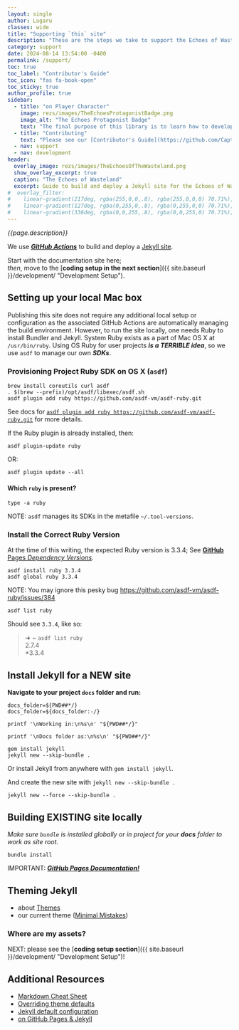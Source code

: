 ```yaml
---
layout: single
author: Lugaru
classes: wide
title: "Supporting `this` site"
description: "These are the steps we take to support the Echoes of Wasteland site building locally."
category: support
date: 2024-08-14 13:54:00 -0400
permalink: /support/
toc: true
toc_label: "Contributor's Guide"
toc_icon: "fas fa-book-open"
toc_sticky: true
author_profile: true
sidebar:
  - title: "on Player Character"
    image: rezs/images/TheEchoesProtagonistBadge.png
    image_alt: "The Echoes Protagonist Badge"
    text: "The final purpose of this library is to learn how to develop character arcs and capture the essence in a software artifact."
  - title: "Contributing"
    text: "Please see our [Contributor's Guide](https://github.com/CaptainLugaru/the-echoes-of-wasteland/blob/main/CONTRIBUTING.md) and join our [community](https://github.com/CaptainLugaru/the-echoes-of-wasteland/graphs/contributors/)!"
  - nav: support
  - nav: development
header:
  overlay_image: rezs/images/TheEchoesOfTheWasteland.png  
  show_overlay_excerpt: true
  caption: "The Echoes of Wasteland"
  excerpt: Guide to build and deploy a Jekyll site for the Echoes of Wasteland.
#  overlay_filter:
#    linear-gradient(217deg, rgba(255,0,0,.8), rgba(255,0,0,0) 70.71%),
#    linear-gradient(127deg, rgba(0,255,0,.8), rgba(0,255,0,0) 70.71%),
#    linear-gradient(336deg, rgba(0,0,255,.8), rgba(0,0,255,0) 70.71%);
---
```


_{{page.description}}_

We use [**_GitHub Actions_**](https://jekyllrb.com/docs/github-pages/ "Jekyll GitHub Actions") to build and deploy a [Jekyll site](https://jekyllrb.com/ "Jekyll").

Start with the documentation site here;<br/>
_then_, move to the [**coding setup in the next section**]({{ site.baseurl }}/development/ "Development Setup"). 

## Setting up your local Mac box

Publishing this site does not require any additional local setup or configuration
as the associated GitHub Actions are automatically managing the build environment.
However, to run the site locally, one needs Ruby to install Bundler and Jekyll.
System Ruby exists as a part of Mac OS X at `/usr/bin/ruby`.
Using OS Ruby for user projects **_is a TERRIBLE idea_**, so we use `asdf` to manage our own **_SDKs_**.

### Provisioning Project Ruby SDK on OS X (`asdf`)

```shell
brew install coreutils curl asdf
. $(brew --prefix)/opt/asdf/libexec/asdf.sh
asdf plugin add ruby https://github.com/asdf-vm/asdf-ruby.git
```

See docs for [`asdf plugin add ruby https://github.com/asdf-vm/asdf-ruby.git`](https://github.com/asdf-vm/asdf-ruby "asdf plugin ruby home") for more details.

If the Ruby plugin is already installed, then:

```shell
asdf plugin-update ruby 
```

OR:

```shell
asdf plugin update --all
```

#### Which `ruby` is present?

```shell
type -a ruby
```

NOTE: `asdf` manages its SDKs in the metafile `~/.tool-versions`.

### Install the Correct Ruby Version

At the time of this writing, the expected Ruby version is 3.3.4; See [**GitHub** Pages _Dependency Versions_](https://pages.github.com/versions/ "GitHub Pages uses the following dependencies and versions").

```shell
asdf install ruby 3.3.4
asdf global ruby 3.3.4
```

NOTE: You may ignore this pesky bug https://github.com/asdf-vm/asdf-ruby/issues/384

```shell
asdf list ruby
```

Should see `3.3.4`, like so:

> ➜  ~ `asdf list ruby`\
> 2.7.4\
> *3.3.4
 
## Install Jekyll for a NEW site

**Navigate to your project `docs` folder and run:**

```shell
docs_folder=${PWD##*/}
docs_folder=${docs_folder:-/}

printf '\nWorking in:\n%s\n' "${PWD##*/}"

printf '\nDocs folder as:\n%s\n' "${PWD##*/}"

gem install jekyll
jekyll new --skip-bundle .
```

Or install Jekyll from anywhere with `gem install jekyll`.

And create the new site with `jekyll new --skip-bundle .`

```shell
jekyll new --force --skip-bundle .
```

## Building EXISTING site locally

_Make sure `bundle` is installed globally or in project for your **docs** folder to work as site root._

```shell
bundle install
```

IMPORTANT: [**_GitHub Pages Documentation!_**](https://docs.github.com/en/pages/setting-up-a-github-pages-site-with-jekyll/creating-a-github-pages-site-with-jekyll "GitHub Pages Documentation")

## Theming Jekyll

- about [Themes](https://jekyllrb.com/docs/themes/)
- our current theme ([Minimal Mistakes](https://github.com/mmistakes/minimal-mistakes))

### Where are my assets?

NEXT: please see the [**coding setup section**]({{ site.baseurl }}/development/ "Development Setup")!

## Additional Resources

- [Markdown Cheat Sheet](https://www.markdownguide.org/cheat-sheet/ "Markdown Guide dot Org")
- [Overriding theme defaults](https://jekyllrb.com/docs/themes/#overriding-theme-defaults "Jekyll Themes")
- [Jekyll default configuration](https://jekyllrb.com/docs/configuration/default/ "Jekyll Configuration")
- [on GitHub Pages & Jekyll](https://docs.github.com/en/pages/setting-up-a-github-pages-site-with-jekyll "Setting up a GitHub Pages site with Jekyll")
